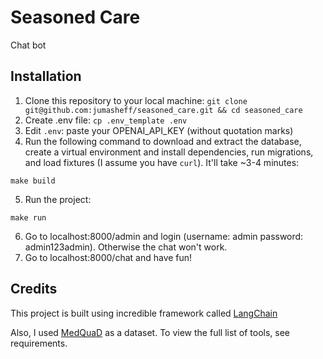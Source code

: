 # Seasoned Care

Chat bot

## Installation

1. Clone this repository to your local machine: `git clone git@github.com:jumasheff/seasoned_care.git && cd seasoned_care`
2. Create .env file: `cp .env_template .env`
3. Edit `.env`: paste your OPENAI_API_KEY (without quotation marks)
4. Run the following command to download and extract the database, create a virtual environment and install dependencies, run migrations, and load fixtures (I assume you have `curl`). It'll take ~3-4 minutes:

```shell
make build
```

5. Run the project:

```shell
make run
```

6. Go to localhost:8000/admin and login (username: admin password: admin123admin). Otherwise the chat won't work.
7. Go to localhost:8000/chat and have fun!

## Credits

This project is built using incredible framework called [LangChain](https://github.com/hwchase17/langchain)

Also, I used [MedQuaD](https://github.com/abachaa/MedQuAD) as a dataset.
To view the full list of tools, see requirements.

